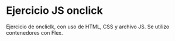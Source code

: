 # Ejercicio JS onclick

  Ejercicio de oncliclk, con uso de HTML, CSS y archivo JS. 
  Se utilizo contenedores con Flex.
  